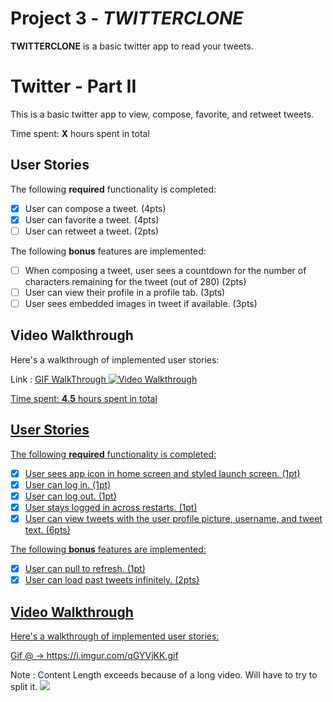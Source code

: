 # Project 3 - *TWITTERCLONE*

**TWITTERCLONE** is a basic twitter app to read your tweets.

# Twitter - Part II

This is a basic twitter app to view, compose, favorite, and retweet tweets.

Time spent: **X** hours spent in total

## User Stories

The following **required** functionality is completed:

- [X] User can compose a tweet. (4pts)
- [X] User can favorite a tweet. (4pts)
- [ ] User can retweet a tweet. (2pts)

The following **bonus** features are implemented:

- [ ] When composing a tweet, user sees a countdown for the number of characters remaining for the tweet (out of 280) (2pts)
- [ ] User can view their profile in a profile tab. (3pts)
- [ ] User sees embedded images in tweet if available. (3pts)

## Video Walkthrough

Here's a walkthrough of implemented user stories:

Link : <a href = "https://imgur.com/gOgeV13" /> GIF WalkThrough
<img src='https://imgur.com/gOgeV13gif' title='Video Walkthrough' width='' alt='Video Walkthrough' />



Time spent: **4.5** hours spent in total

## User Stories

The following **required** functionality is completed:

- [X] User sees app icon in home screen and styled launch screen. (1pt)
- [X] User can log in. (1pt)
- [X] User can log out. (1pt)
- [X] User stays logged in across restarts. (1pt)
- [X] User can view tweets with the user profile picture, username, and tweet text. (6pts)

The following **bonus** features are implemented:

- [X] User can pull to refresh. (1pt)
- [X] User can load past tweets infinitely. (2pts)

## Video Walkthrough

Here's a walkthrough of implemented user stories:

Gif @ -> https://i.imgur.com/qGYVjKK.gif

Note : Content Length exceeds because of a long video. Will have to try to split it.
<img src="https://imgur.com/qGYVjKK.gif" /> 

